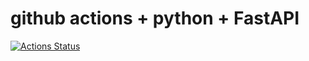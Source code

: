 # github actions + python + FastAPI

[![Actions Status](https://github.com/cthwaite/github-actions-fastapi/workflows/python/badge.svg)](https://github.com/cthwaite/github-actions-fastapi/actions)
